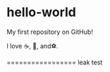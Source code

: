 hello-world
===========

My first repository on GitHub!

I love :coffee:, :pizza:, and:soccer:.

=================
leak test

